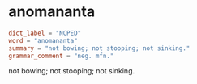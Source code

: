 # anomananta

``` toml
dict_label = "NCPED"
word = "anomananta"
summary = "not bowing; not stooping; not sinking."
grammar_comment = "neg. mfn."
```

not bowing; not stooping; not sinking.

